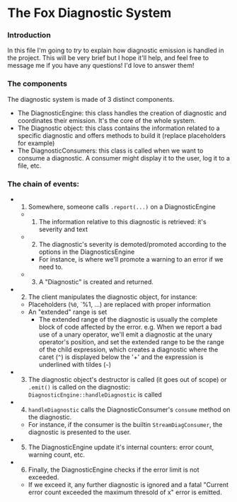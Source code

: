 # The Fox Diagnostic System

### Introduction
In this file I'm going to *try* to explain how diagnostic emission is handled in the project. This will be very brief but I hope it'll help, and feel
free to message me if you have any questions! I'd love to answer them!

### The components
The diagnostic system is made of 3 distinct components.
* The DiagnosticEngine: this class handles the creation of diagnostic and coordinates their emission. It's the core of the whole system.
* The Diagnostic object: this class contains the information related to a specific diagnostic and offers methods to build it (replace placeholders for example)
* The DiagnosticConsumers: this class is called when we want to consume a diagnostic. A consumer might display it to the user, log it to a file, etc.

### The chain of events:
* 1) Somewhere, someone calls `.report(...)` on a DiagnosticEngine
  * 1) The information relative to this diagnostic is retrieved: it's severity and text
  * 2) The diagnostic's severity is demoted/promoted according to the options in the DiagnosticsEngine
    * For instance, is where we'll promote a warning to an error if we need to.
  * 3) A "Diagnostic" is created and returned.
* 2) The client manipulates the diagnostic object, for instance:
  * Placeholders (`%0`, `%1\, ...) are replaced with proper information
  * An "extended" range is set
    * The extended range of the diagnostic is usually the complete block of code affected by the error. e.g. When we report a bad use of 
    a unary operator, we'll emit a diagnostic at the unary operator's position, and set the extended range to be the range of the child expression, which
    creates a diagnostic where the caret (`^`) is displayed below the '+' and the expression is underlined with tildes (`~`)
* 3) The diagnostic object's destructor is called (it goes out of scope) or `.emit()` is called on the diagnostic: `DiagnosticEngine::handleDiagnostic` is called
* 4) `handleDiagnostic` calls the DiagnosticConsumer's `consume` method on the diagnostic.
  * For instance, if the consumer is the builtin `StreamDiagConsumer`, the diagnostic is presented to the user.
* 5) The DiagnosticEngine update it's internal counters: error count, warning count, etc.
* 6) Finally, the DiagnosticEngine checks if the error limit is not exceeded.
  * If we exceed it, any further diagnostic is ignored and a fatal "Current error count exceeded the maximum thresold of x" error is emitted.
  
